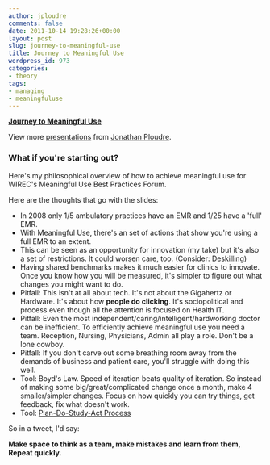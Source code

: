 ```yaml
---
author: jploudre
comments: false
date: 2011-10-14 19:28:26+00:00
layout: post
slug: journey-to-meaningful-use
title: Journey to Meaningful Use
wordpress_id: 973
categories:
- theory
tags:
- managing
- meaningfuluse
---
```


**[Journey to Meaningful Use](http://www.slideshare.net/jploudre/journey-to-meaningful-use)**

View more [presentations](http://www.slideshare.net/) from [Jonathan Ploudre](http://www.slideshare.net/jploudre).



### What if you're starting out?

Here's my philosophical overview of how to achieve meaningful use for WIREC's Meaningful Use Best Practices Forum.

Here are the thoughts that go with the slides:

* In 2008 only 1/5 ambulatory practices have an EMR and 1/25 have a 'full' EMR.
* With Meaningful Use, there's an set of actions that show you're using a full EMR to an extent.
* This can be seen as an opportunity for innovation (my take) but it's also a set of restrictions. It could worsen care, too. (Consider: [Deskilling](/2011/deskilling/))
* Having shared benchmarks makes it much easier for clinics to innovate. Once you know how you will be measured, it's simpler to figure out what changes you might want to do.
* Pitfall: This isn't at all about tech. It's not about the Gigahertz or Hardware. It's about how **people do clicking**. It's sociopolitical and process even though all the attention is focused on Health IT.
* Pitfall: Even the most independent/caring/intelligent/hardworking doctor can be inefficient. To efficiently achieve meaningful use you need a team. Reception, Nursing, Physicians, Admin all play a role. Don't be a lone cowboy.
* Pitfall: If you don't carve out some breathing room away from the demands of business and patient care, you'll struggle with doing this well.
* Tool: Boyd's Law. Speed of iteration beats quality of iteration. So instead of making some big/great/complicated change once a month, make 4 smaller/simpler changes. Focus on how quickly you can try things, get feedback, fix what doesn't work.
* Tool: [Plan-Do-Study-Act Process](/2011/pdsa-and-meaningful-use/) 

So in a tweet, I'd say: 
 
**Make space to think as a team, make mistakes and learn from them, Repeat quickly.**
